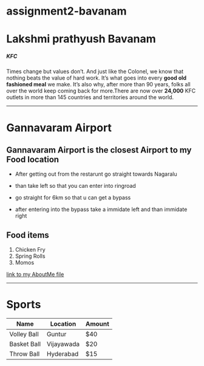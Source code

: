 # assignment2-bavanam
# Lakshmi prathyush Bavanam
##### KFC
Times change but values don’t. And just like the Colonel, we know that nothing beats the value of hard work. It’s what goes into every **good old fashioned meal** we make. It’s also why, after more than 90 years, folks all over the world keep coming back for more.There are now over **24,000** KFC outlets in more than 145 countries and territories around the world.

--------------------------------------------------------------

# Gannavaram Airport
## Gannavaram Airport is the closest Airport to my Food location

   - After getting out from the restarunt go straight towards Nagaralu

   - than take left so that you can enter into ringroad

   - go straight for 6km so that u can get a bypass

   - after entering into the bypass take a immidate left and than immidate right

## Food items
1. Chicken Fry
2. Spring Rolls
3. Momos

[link to my AboutMe file](https://github.com/PrathyushaBavanam/assignment2-bavanam/blob/main/AboutMe.md)

------------------------------------------------------------------------

# Sports

| Name   | Location   | Amount   |
|--------|------------|----------|
| Volley Ball   |Guntur   | $40   |
| Basket Ball   | Vijayawada   | $20   |
| Throw Ball   | Hyderabad   |$15   |
